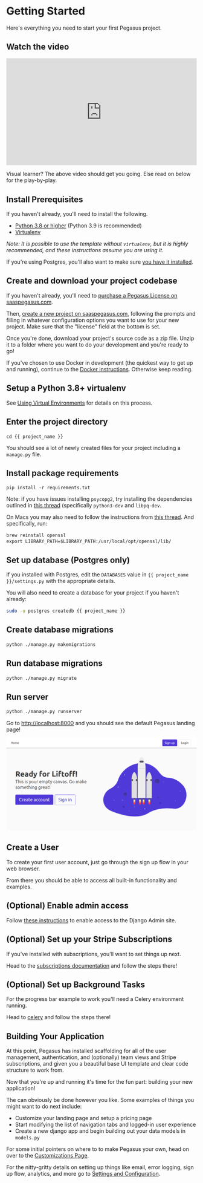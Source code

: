 Getting Started
===============

Here's everything you need to start your first Pegasus project.

## Watch the video

<div style="position: relative; padding-bottom: 56.25%; height: 0; overflow: hidden; max-width: 100%; height: auto; margin-bottom: 1em;">
    <iframe src="https://www.youtube.com/embed/mod5WwUWOZw" frameborder="0" allowfullscreen style="position: absolute; top: 0; left: 0; width: 100%; height: 100%;"></iframe>
</div>

Visual learner? The above video should get you going.
Else read on below for the play-by-play.

## Install Prerequisites

If you haven't already, you'll need to install the following.

- [Python 3.8 or higher](https://www.python.org/downloads/) (Python 3.9 is recommended)
- [Virtualenv](https://virtualenv.pypa.io/en/stable/)

*Note: It is possible to use the template without `virtualenv`, 
but it is highly recommended, and these instructions assume you are using it.*

If you're using Postgres, you'll also want to make sure [you have it installed](https://www.postgresql.org/download/).

## Create and download your project codebase

If you haven't already, you'll need to [purchase a Pegasus License on saaspegasus.com](http://www.saaspegasus.com/licenses/).

Then, [create a new project on saaspegasus.com](https://www.saaspegasus.com/projects/),
following the prompts and filling in whatever configuration options you want to use for your new project.
Make sure that the "license" field at the bottom is set.

Once you're done, download your project's source code as a zip file.
Unzip it to a folder where you want to do your development and you're ready to go!

If you've chosen to use Docker in development (the quickest way to get up and running),
continue to the [Docker instructions](/docker).
Otherwise keep reading.

## Setup a Python 3.8+ virtualenv

See [Using Virtual Environments](/using-virtualenvs/) for details on this process.

## Enter the project directory

```
cd {{ project_name }}
```

You should see a lot of newly created files for your project including a `manage.py` file.

## Install package requirements

```
pip install -r requirements.txt
```

Note: if you have issues installing `psycopg2`, try installing the dependencies outlined in 
[this thread](https://stackoverflow.com/questions/22938679/error-trying-to-install-postgres-for-python-psycopg2) 
(specifically `python3-dev` and `libpq-dev`.

On Macs you may also need to follow the instructions from [this thread](https://stackoverflow.com/a/58722268/8207). And specifically, run:

```
brew reinstall openssl
export LIBRARY_PATH=$LIBRARY_PATH:/usr/local/opt/openssl/lib/
```

## Set up database (Postgres only)

If you installed with Postgres, edit the `DATABASES` value in `{{ project_name }}/settings.py` with
the appropriate details.

You will also need to create a database for your project if you haven't already:

```bash
sudo -u postgres createdb {{ project_name }}
```

## Create database migrations

```bash
python ./manage.py makemigrations
```

## Run database migrations

```bash
python ./manage.py migrate
```

## Run server

```bash
python ./manage.py runserver
```

Go to [http://localhost:8000](http://localhost:8000) and you should see the default Pegasus landing page!

![Landing Page](images/pegasus-landing-page.png)

## Create a User

To create your first user account, just go through the sign up flow in your web browser.

From there you should be able to access all built-in functionality and examples.

## (Optional) Enable admin access

Follow [these instructions](cookbooks#use-the-django-admin-ui) to enable access to the Django Admin site.

## (Optional) Set up your Stripe Subscriptions

If you've installed with subscriptions, you'll want to set things up next.

Head to the [subscriptions documentation](/subscriptions) and follow the steps there!

## (Optional) Set up Background Tasks

For the progress bar example to work you'll need a Celery environment running.

Head to [celery](/celery) and follow the steps there!

## Building Your Application

At this point, Pegasus has installed scaffolding for all of the user management, authentication, and (optionally) 
team views and Stripe subscriptions, and given you a beautiful base UI template and clear code 
structure to work from. 
 
Now that you're up and running it's time for the fun part: building your new application!

The can obviously be done however you like.
Some examples of things you might want to do next include:

- Customize your landing page and setup a pricing page
- Start modifying the list of navigation tabs and logged-in user experience
- Create a new django app and begin building out your data models in `models.py`

For some initial pointers on where to to make Pegasus your own, head on over to the 
[Customizations Page](/customizations).

For the nitty-gritty details on setting up things like email, error logging, sign up flow, analytics, and more 
go to [Settings and Configuration](/configuration).
